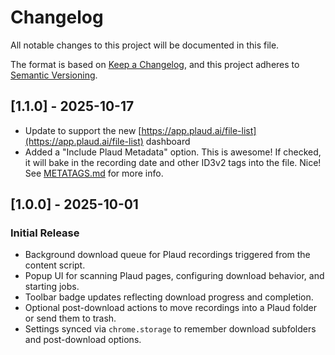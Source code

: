 # Changelog

All notable changes to this project will be documented in this file.

The format is based on [Keep a Changelog](https://keepachangelog.com/en/1.1.0/), and this project adheres to [Semantic Versioning](https://semver.org/spec/v2.0.0.html).

## [1.1.0] - 2025-10-17

- Update to support the new [https://app.plaud.ai/file-list](https://app.plaud.ai/file-list) dashboard
- Added a "Include Plaud Metadata" option. This is awesome! If checked, it will bake in the recording date and other ID3v2 tags into the file. Nice! See [METATAGS.md](METATAGS.md) for more info.

## [1.0.0] - 2025-10-01

### Initial Release

- Background download queue for Plaud recordings triggered from the content script.
- Popup UI for scanning Plaud pages, configuring download behavior, and starting jobs.
- Toolbar badge updates reflecting download progress and completion.
- Optional post-download actions to move recordings into a Plaud folder or send them to trash.
- Settings synced via `chrome.storage` to remember download subfolders and post-download options.
